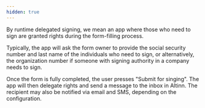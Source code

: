 ```yaml
---
hidden: true
---
```


By runtime delegated signing, we mean an app where those who need to sign are granted rights during the form-filling process.

Typically, the app will ask the form owner to provide the social security number and last name of the individuals who need to sign, or alternatively, the organization number if someone with signing authority in a company needs to sign.

Once the form is fully completed, the user presses "Submit for singing".
The app will then delegate rights and send a message to the inbox in Altinn.
The recipient may also be notified via email and SMS, depending on the configuration.